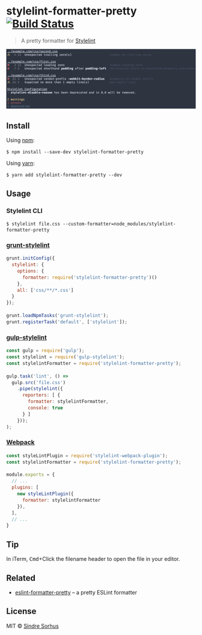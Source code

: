 # stylelint-formatter-pretty [![Build Status](https://travis-ci.org/Dreamseer/stylelint-formatter-pretty.svg?branch=master)](https://travis-ci.org/Dreamseer/stylelint-formatter-pretty)

> A pretty formatter for [Stylelint](https://stylelint.io/)

![](screenshot.png)

## Install

Using [npm](https://www.npmjs.com/get-npm):

```
$ npm install --save-dev stylelint-formatter-pretty
```

Using [yarn](https://yarnpkg.com/):

```
$ yarn add stylelint-formatter-pretty --dev
```

## Usage

### Stylelint CLI

```
$ stylelint file.css --custom-formatter=node_modules/stylelint-formatter-pretty
```

### [grunt-stylelint](https://github.com/wikimedia/grunt-stylelint)

```js
grunt.initConfig({
  stylelint: {
    options: {
      formatter: require('stylelint-formatter-pretty')()
    },
    all: ['css/**/*.css']
  }
});

grunt.loadNpmTasks('grunt-stylelint');
grunt.registerTask('default', ['stylelint']);
```

### [gulp-stylelint](https://github.com/olegskl/gulp-stylelint)

```js
const gulp = require('gulp');
const stylelint = require('gulp-stylelint');
const stylelintFormatter = require('stylelint-formatter-pretty');

gulp.task('lint', () =>
  gulp.src('file.css')
    .pipe(stylelint({
      reporters: [ {
        formatter: stylelintFormatter,
        console: true
      } ]
    }));
);
```

### [Webpack](https://github.com/JaKXz/stylelint-webpack-plugin)

```js
const styleLintPlugin = require('stylelint-webpack-plugin');
const stylelintFormatter = require('stylelint-formatter-pretty');

module.exports = {
  // ...
  plugins: [
    new styleLintPlugin({
      formatter: stylelintFormatter
    }),
  ],
  // ...
}
```

## Tip

In iTerm, <kbd>Cmd</kbd>+Click the filename header to open the file in your editor.

## Related

* [eslint-formatter-pretty](https://github.com/sindresorhus/eslint-formatter-pretty) – a pretty ESLint formatter

## License

MIT © [Sindre Sorhus](https://sindresorhus.com/)
